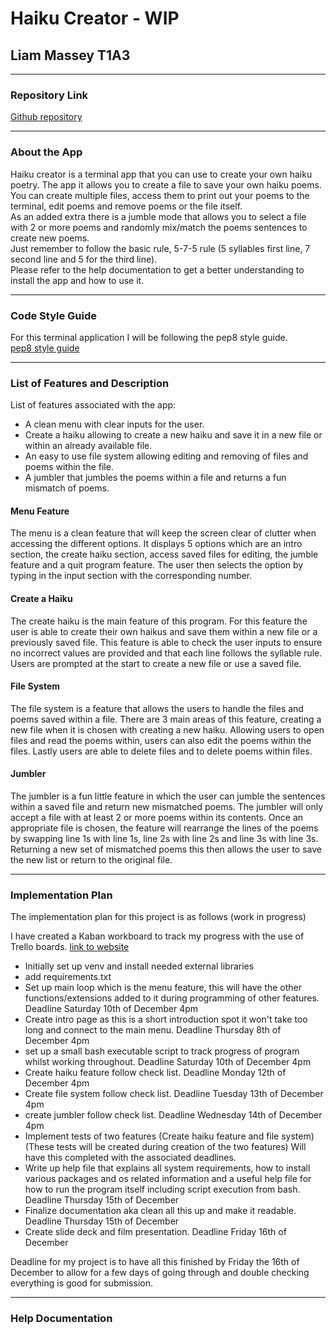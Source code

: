 # Haiku Creator - WIP

## Liam Massey T1A3

***

### Repository Link

[Github repository](https://github.com/Liam-M-Dev/T1A3-terminal-app)  
***

### About the App

Haiku creator is a terminal app that you can use to create your own haiku poetry. The app it allows you to create a file to save your own haiku poems. You can create multiple files, access them to print out your poems to the terminal, edit poems and remove poems or the file itself.  
As an added extra there is a jumble mode that allows you to select a file with 2 or more poems and randomly mix/match the poems sentences to create new poems.  
Just remember to follow the basic rule, 5-7-5 rule (5 syllables first line, 7 second line and 5 for the third line).  
Please refer to the help documentation to get a better understanding to install the app and how to use it.  
***

### Code Style Guide

For this terminal application I will be following the pep8 style guide.  
[pep8 style guide](https://peps.python.org/pep-0008/#copyright)  
***

### List of Features and Description  

List of features associated with the app:

- A clean menu with clear inputs for the user.
- Create a haiku allowing to create a new haiku and save it in a new file or within an already available file.
- An easy to use file system allowing editing and removing of files and poems within the file.
- A jumbler that jumbles the poems within a file and returns a fun mismatch of poems.

#### **Menu Feature**

The menu is a clean feature that will keep the screen clear of clutter when accessing the different options. It displays 5 options which are an intro section, the create haiku section, access saved files for editing, the jumble feature and a quit program feature. The user then selects the option by typing in the input section with the corresponding number.  

#### **Create a Haiku**

The create haiku is the main feature of this program. For this feature the user is able to create their own haikus and save them within a new file or a previously saved file. This feature is able to check the user inputs to ensure no incorrect values are provided and that each line follows the syllable rule. Users are prompted at the start to create a new file or use a saved file.  

#### **File System**

The file system is a feature that allows the users to handle the files and poems saved within a file. There are 3 main areas of this feature, creating a new file when it is chosen with creating a new haiku. Allowing users to open files and read the poems within, users can also edit the poems within the files. Lastly users are able to delete files and to delete poems within files.

#### **Jumbler**

The jumbler is a fun little feature in which the user can jumble the sentences within a saved file and return new mismatched poems. The jumbler will only accept a file with at least 2 or more poems within its contents. Once an appropriate file is chosen, the feature will rearrange the lines of the poems by swapping line 1s with line 1s, line 2s with line 2s and line 3s with line 3s. Returning a new set of mismatched poems this then allows the user to save the new list or return to the original file. 

***

### Implementation Plan

The implementation plan for this project is as follows (work in progress)

I have created a Kaban workboard to track my progress with the use of Trello boards. [link to website](https://trello.com/b/jaVpKf8J/haiku-terminal-app)

- Initially set up venv and install needed external libraries
- add requirements.txt
- Set up main loop which is the menu feature, this will have the other functions/extensions added to it during programming of other features. Deadline Saturday 10th of December 4pm
- Create intro page as this is a short introduction spot it won't take too long and connect to the main menu. Deadline Thursday 8th of December 4pm
- set up a small bash executable script to track progress of program whilst working throughout. Deadline Saturday 10th of December 4pm
- Create haiku feature follow check list. Deadline Monday 12th of December 4pm
- Create file system follow check list. Deadline Tuesday 13th of December 4pm
- create jumbler follow check list. Deadline Wednesday 14th of December 4pm
- Implement tests of two features (Create haiku feature and file system)(These tests will be created during creation of the two features) Will have this completed with the associated deadlines.
- Write up help file that explains all system requirements, how to install various packages and os related information and a useful help file for how to run the program itself including script execution from bash. Deadline Thursday 15th of December
- Finalize documentation aka clean all this up and make it readable. Deadline Thursday 15th of December
- Create slide deck and film presentation. Deadline Friday 16th of December

Deadline for my project is to have all this finished by Friday the 16th of December to allow for a few days of going through and double checking everything is good for submission.  

***

### Help Documentation  
